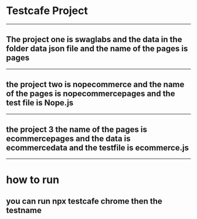 
# Testcafe Project 
---------------------------------------
## The project one is swaglabs and the data in the folder data json file and the name of the pages is pages
--------------------------
## the project two is nopecommerce and the name of the pages is nopecommercepages and the test file is Nope.js 
-------------------------------------------------------------------
## the project 3 the name of the pages is ecommercepages and the data is ecommercedata and the testfile is ecommerce.js 

-----------------------------------------------------------------------------------

# how to run
## you can run npx testcafe chrome <name of the folder> then the testname  
